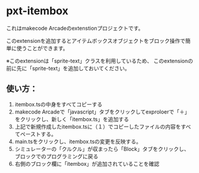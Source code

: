 # pxt-itembox

これはmakecode Arcadeのextenstionプロジェクトです。

このextensionを追加するとアイテムボックスオブジェクトをブロック操作で簡単に使うことができます。

※このextensionは「sprite-text」クラスを利用しているため、
このextensionの前に先に「sprite-text」を追加しておいてください。

## 使い方：

1. itembox.tsの中身をすべてコピーする
2. makecode Arcadeで「javascript」タブをクリックしてexproloerで「＋」をクリックし、新しく「itembox.ts」を追加する
3. 上記で新規作成したitembox.tsに（１）でコピーしたファイルの内容をすべてペーストする。
4. main.tsをクリックし、itembox.tsの変更を反映する。
5. シミュレーターの「クルクル」が収まったら「Block」タブをクリックし、ブロックでのプログラミングに戻る
6. 右側のブロック欄に「itembox」が追加されていることを確認
